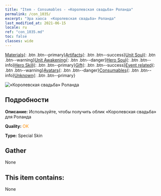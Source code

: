 ```yaml
---
title: "Item - Consumables - «Королевская свадьба» Роланда"
permalink: /con_1035/
excerpt: "Эра хаоса  «Королевская свадьба» Роланда"
last_modified_at: 2021-06-15
locale: ru
ref: "con_1035.md"
toc: false
classes: wide
---
```

 [Materials](/ItemsRU/){: .btn .btn--primary}[Artifacts](/ItemsRU/Artifacts/){: .btn .btn--success}[Unit Soul](/ItemsRU/UnitSoul/){: .btn .btn--warning}[Unit Awakening](/ItemsRU/UnitAwakening/){: .btn .btn--danger}[Hero Soul](/ItemsRU/HeroSoul/){: .btn .btn--info}[Hero Skill](/ItemsRU/HeroSkill/){: .btn .btn--primary}[Gift](/ItemsRU/Gift/){: .btn .btn--success}[Event related](/ItemsRU/Events/){: .btn .btn--warning}[Avatars](/ItemsRU/Avatars/){: .btn .btn--danger}[Consumables](/ItemsRU/Consumables/){: .btn .btn--info}[Unknown](/ItemsRU/Unknown/){: .btn .btn--primary}

 ![«Королевская свадьба» Роланда](/images/h/h_Roland7.jpg)

## Подробности
 **Описание:** Используйте, чтобы получить облик «Королевская свадьба» для Роланда

 **Quality:** <span style="color: #FF8C00">OK</span>

 **Type:** Special Skin

## Gather

  None

## This item contains:

  None

